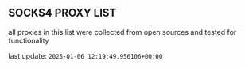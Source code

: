 ## SOCKS4 PROXY LIST

all proxies in this list were collected from open sources and tested for functionality

last update: `2025-01-06 12:19:49.956106+00:00`